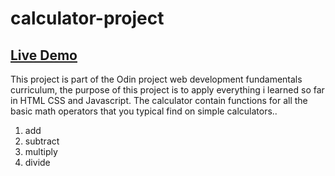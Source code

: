 # calculator-project

## [Live Demo](https://anmaras.github.io/calculator-project/)

This project is part of the Odin project web development fundamentals curriculum, the purpose of this project is to apply everything i learned so far in HTML CSS and Javascript.
The calculator contain functions for all the basic math operators that you typical find on simple calculators..

1. add
2. subtract
3. multiply
4. divide
